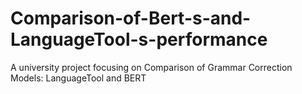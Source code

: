 # Comparison-of-Bert-s-and-LanguageTool-s-performance
A university project focusing on Comparison of Grammar Correction Models: LanguageTool and BERT

